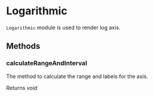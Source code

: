 # Logarithmic

`Logarithmic` module is used to render log axis.

## Methods

### calculateRangeAndInterval

The method to calculate the range and labels for the axis.

Returns *void*
